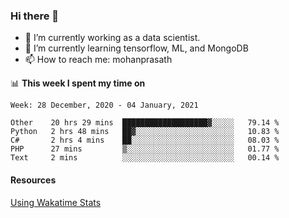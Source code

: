 ### Hi there 👋

- 🔭 I’m currently working as a data scientist.
- 🌱 I’m currently learning tensorflow, ML, and MongoDB
- 📫 How to reach me: mohanprasath

📊 **This week I spent my time on**
<!--START_SECTION:waka-->
```text
Week: 28 December, 2020 - 04 January, 2021

Other    20 hrs 29 mins  ███████████████████▓░░░░░   79.14 % 
Python   2 hrs 48 mins   ██▓░░░░░░░░░░░░░░░░░░░░░░   10.83 % 
C#       2 hrs 4 mins    ██░░░░░░░░░░░░░░░░░░░░░░░   08.03 % 
PHP      27 mins         ▒░░░░░░░░░░░░░░░░░░░░░░░░   01.77 % 
Text     2 mins          ░░░░░░░░░░░░░░░░░░░░░░░░░   00.14 % 
```
<!--END_SECTION:waka-->

#### Resources
[Using Wakatime Stats](https://github.com/marketplace/actions/waka-readme)
